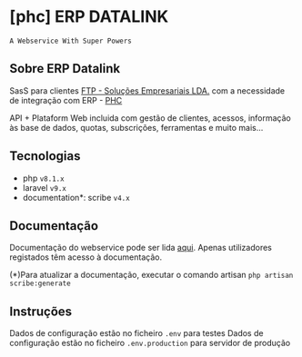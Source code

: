 # [phc] ERP DATALINK
`A Webservice With Super Powers`


## Sobre ERP Datalink

SasS para clientes [FTP - Soluções Empresariais LDA.](https://www.ftpporto.com) com a necessidade de integração com ERP - [PHC](https://www.phc.pt)

API + Plataform Web incluida com gestão de clientes, acessos, informação às base de dados, quotas, subscrições, ferramentas e muito mais...

## Tecnologias

- php `v8.1.x`
- laravel `v9.x`
- documentation*: scribe `v4.x`
## Documentação

Documentação do webservice pode ser lida [aqui](https://phcdatalink.ftpweb.dev/docs/). Apenas utilizadores registados têm acesso à documentação.

(*)Para atualizar a documentação, executar o comando artisan `php artisan scribe:generate`

## Instruções
Dados de configuração estão no ficheiro `.env` para testes
Dados de configuração estão no ficheiro `.env.production` para servidor de produção
